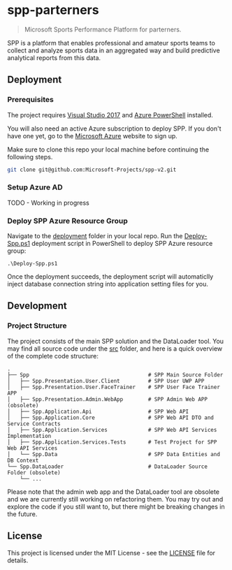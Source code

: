 spp-parterners
================================================
> Microsoft Sports Performance Platform for parterners.

SPP is a platform that enables professional and amateur sports teams to collect and analyze sports data in an aggregated way and build predictive analytical reports from this data.

## Deployment

### Prerequisites

The project requires [Visual Studio 2017](https://www.visualstudio.com/) and [Azure PowerShell](https://docs.microsoft.com/en-us/powershell/azure/install-azurerm-ps) installed.

You will also need an active Azure subscription to deploy SPP. If you don't have one yet, go to the [Microsoft Azure](https://azure.microsoft.com) website to sign up.

Make sure to clone this repo your local machine before continuing the following steps.

```bash
git clone git@github.com:Microsoft-Projects/spp-v2.git
```

### Setup Azure AD

TODO - Working in progress

### Deploy SPP Azure Resource Group

Navigate to the [deployment](deployment) folder in your local repo. Run the [Deploy-Spp.ps1](deployment/Deploy-Spp.ps1) deployment script in PowerShell to deploy SPP Azure resource group:

```
.\Deploy-Spp.ps1
```

Once the deployment succeeds, the deployment script will automaticlly inject database connection string into application setting files for you.

## Development

### Project Structure

The project consists of the main SPP solution and the DataLoader tool. You may find all source code under the [src](src) folder, and here is a quick overview of the complete code structure:

    .
    ├── Spp                                      # SPP Main Source Folder
    │   ├── Spp.Presentation.User.Client         # SPP User UWP APP
    │   ├── Spp.Presentation.User.FaceTrainer    # SPP User Face Trainer APP
    │   ├── Spp.Presentation.Admin.WebApp        # SPP Admin Web APP (obsolete)
    │   ├── Spp.Application.Api                  # SPP Web API
    │   ├── Spp.Application.Core                 # SPP Web API DTO and Service Contracts
    │   ├── Spp.Application.Services             # SPP Web API Services Implementation
    │   ├── Spp.Application.Services.Tests       # Test Project for SPP Web API Services
    │   └── Spp.Data                             # SPP Data Entities and DB Context
    └── Spp.DataLoader                           # DataLoader Source Folder (obsolete)
        └── ...

Please note that the admin web app and the DataLoader tool are obsolete and we are currently still working on refactoring them. You may try out and explore the code if you still want to, but there might be breaking changes in the future.

## License

This project is licensed under the MIT License - see the [LICENSE](LICENSE) file for details.

